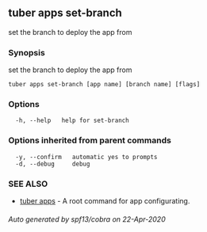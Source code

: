 ## tuber apps set-branch

set the branch to deploy the app from

### Synopsis

set the branch to deploy the app from

```
tuber apps set-branch [app name] [branch name] [flags]
```

### Options

```
  -h, --help   help for set-branch
```

### Options inherited from parent commands

```
  -y, --confirm   automatic yes to prompts
  -d, --debug     debug
```

### SEE ALSO

* [tuber apps](tuber_apps.md)	 - A root command for app configurating.

###### Auto generated by spf13/cobra on 22-Apr-2020
